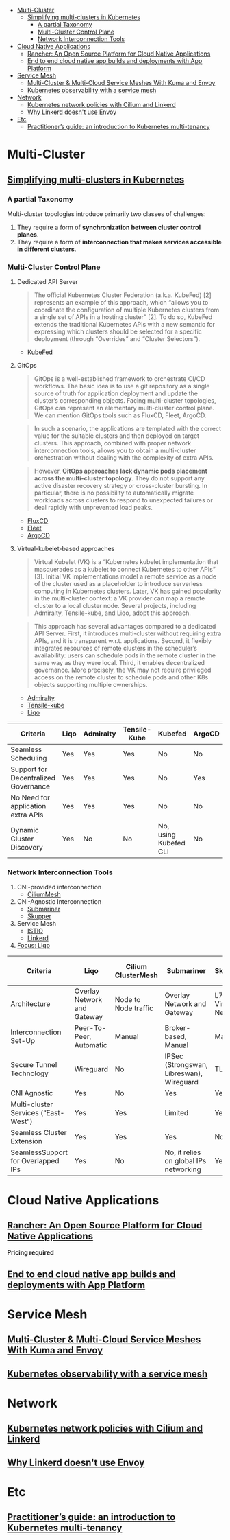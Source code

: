 
- [Multi-Cluster](#multi-cluster)
  - [Simplifying multi-clusters in Kubernetes](#simplifying-multi-clusters-in-kubernetes)
    - [A partial Taxonomy](#a-partial-taxonomy)
    - [Multi-Cluster Control Plane](#multi-cluster-control-plane)
    - [Network Interconnection Tools](#network-interconnection-tools)
- [Cloud Native Applications](#cloud-native-applications)
  - [Rancher: An Open Source Platform for Cloud Native Applications](#rancher-an-open-source-platform-for-cloud-native-applications)
  - [End to end cloud native app builds and deployments with App Platform](#end-to-end-cloud-native-app-builds-and-deployments-with-app-platform)
- [Service Mesh](#service-mesh)
  - [Multi-Cluster & Multi-Cloud Service Meshes With Kuma and Envoy](#multi-cluster--multi-cloud-service-meshes-with-kuma-and-envoy)
  - [Kubernetes observability with a service mesh](#kubernetes-observability-with-a-service-mesh)
- [Network](#network)
  - [Kubernetes network policies with Cilium and Linkerd](#kubernetes-network-policies-with-cilium-and-linkerd)
  - [Why Linkerd doesn't use Envoy](#why-linkerd-doesnt-use-envoy)
- [Etc](#etc)
  - [Practitioner’s guide: an introduction to Kubernetes multi-tenancy](#practitioners-guide-an-introduction-to-kubernetes-multi-tenancy)


# Multi-Cluster

## [Simplifying multi-clusters in Kubernetes](https://www.cncf.io/blog/2021/04/12/simplifying-multi-clusters-in-kubernetes/)

### A partial Taxonomy

Multi-cluster topologies introduce primarily two classes of challenges:

1. They require a form of **synchronization between cluster control planes**.
2. They require a form of **interconnection that makes services accessible in different clusters**.

### Multi-Cluster Control Plane

1. Dedicated API Server
    > The official Kubernetes Cluster Federation (a.k.a. KubeFed) [2] represents an example of this approach, which “allows you to coordinate the configuration of multiple Kubernetes clusters from a single set of APIs in a hosting cluster” [2]. To do so, KubeFed extends the traditional Kubernetes APIs with a new semantic for expressing which clusters should be selected for a specific deployment (through “Overrides” and “Cluster Selectors”).
   * [KubeFed](https://github.com/kubernetes-sigs/kubefed)
2. GitOps
   > GitOps is a well-established framework to orchestrate CI/CD workflows. The basic idea is to use a git repository as a single source of truth for application deployment and update the cluster’s corresponding objects. Facing multi-cluster topologies, GitOps can represent an elementary multi-cluster control plane. We can mention GitOps tools such as FluxCD, Fleet, ArgoCD.

    > In such a scenario, the applications are templated with the correct value for the suitable clusters and then deployed on target clusters. This approach, combined with proper network interconnection tools, allows you to obtain a multi-cluster orchestration without dealing with the complexity of extra APIs.

    > However, **GitOps approaches lack dynamic pods placement across the multi-cluster topology**. They do not support any active disaster recovery strategy or cross-cluster bursting. In particular, there is no possibility to automatically migrate workloads across clusters to respond to unexpected failures or deal rapidly with unprevented load peaks.
   * [FluxCD](https://fluxcd.io/docs/)
   * [Fleet](https://rancher.com/docs/rancher/v2.6/en/deploy-across-clusters/fleet/)
   * [ArgoCD](https://argo-cd.readthedocs.io/en/stable/)

3. Virtual-kubelet-based approaches
   > Virtual Kubelet (VK) is a “Kubernetes kubelet implementation that masquerades as a kubelet to connect Kubernetes to other APIs” [3]. Initial VK implementations model a remote service as a node of the cluster used as a placeholder to introduce serverless computing in Kubernetes clusters. Later, VK has gained popularity in the multi-cluster context: a VK provider can map a remote cluster to a local cluster node. Several projects, including Admiralty, Tensile-kube, and Liqo, adopt this approach. 

    > This approach has several advantages compared to a dedicated API Server. First, it introduces multi-cluster without requiring extra APIs, and it is transparent w.r.t. applications. Second, it flexibly integrates resources of remote clusters in the scheduler’s availability: users can schedule pods in the remote cluster in the same way as they were local. Third, it enables decentralized governance. More precisely, the VK may not require privileged access on the remote cluster to schedule pods and other K8s objects supporting multiple ownerships.
   * [Admiralty](https://admiralty.io/docs/)
   * [Tensile-kube](https://github.com/virtual-kubelet/tensile-kube)
   * [Liqo](https://doc.liqo.io/)

|Criteria|Liqo|Admiralty|Tensile-Kube|Kubefed|ArgoCD|Fleet|FluxCD|
| - | - | - | - | - | - | - | - |
|Seamless Scheduling|Yes|Yes|Yes|No|No|No|No|
|Support for Decentralized Governance |Yes|Yes|Yes|No|Yes|Yes|Yes|
|No Need for application extra APIs|Yes|Yes|Yes|No|No|No|No|
|Dynamic Cluster Discovery|Yes|No|No|No, using Kubefed CLI|No|No|No|


### Network Interconnection Tools

1. CNI-provided interconnection
   * [CiliumMesh](https://docs.cilium.io/en/v1.9/concepts/clustermesh/)
2. CNI-Agnostic Interconnection
   * [Submariner](https://submariner.io/)
   * [Skupper](https://skupper.io/)
3. Service Mesh
   * [ISTIO](https://istio.io/)
   * [Linkerd](https://linkerd.io/)
4. [Focus: Liqo](https://doc.liqo.io/)

|Criteria|Liqo|Cilium ClusterMesh|Submariner|Skupper|IstioMulti-Cluster|Linkerd Multi-cluster|
| - | - | - | - | - | - | - |
|Architecture|Overlay Network and Gateway|Node to Node traffic|Overlay Network and Gateway|L7 Virtual Network|Gateway-based|Gateway-based|
|Interconnection Set-Up|Peer-To-Peer, Automatic|Manual|Broker-based, Manual|Manual|Manual|Manual|
|Secure Tunnel Technology|Wireguard|No|IPSec (Strongswan, Libreswan), Wireguard|TLS|TLS|TLS|
|CNI Agnostic|Yes|No|Yes|Yes|Yes|Yes|
|Multi-cluster Services (“East-West”)|Yes|Yes|Limited|Yes|Yes, with traffic management|Yes, with traffic splitting|
|Seamless Cluster Extension|Yes|Yes|Yes|No|No|No|
|SeamlessSupport for Overlapped IPs|Yes|No|No, it relies on  global IPs networking|Yes|Yes|Yes|


# Cloud Native Applications

## [Rancher: An Open Source Platform for Cloud Native Applications](https://www.cloudops.com/blog/rancher-an-open-source-platform-for-cloud-native-applications/)
**Pricing required**

## [End to end cloud native app builds and deployments with App Platform](https://www.cncf.io/blog/2021/04/07/end-to-end-cloud-native-app-builds-and-deployments-with-app-platform/)

# Service Mesh

## [Multi-Cluster & Multi-Cloud Service Meshes With Kuma and Envoy](https://www.cncf.io/blog/2020/12/15/multi-cluster-multi-cloud-service-meshes-with-kuma-and-envoy/)

## [Kubernetes observability with a service mesh](https://buoyant.io/2021/01/11/kubernetes-monitoring-with-a-service-mesh/)

# Network

## [Kubernetes network policies with Cilium and Linkerd](https://buoyant.io/2020/12/23/kubernetes-network-policies-with-cilium-and-linkerd/)

## [Why Linkerd doesn't use Envoy](https://linkerd.io/2020/12/03/why-linkerd-doesnt-use-envoy/)

# Etc

## [Practitioner’s guide: an introduction to Kubernetes multi-tenancy](https://www.cncf.io/blog/2021/04/29/practitioners-guide-an-introduction-to-kubernetes-multi-tenancy/)